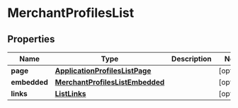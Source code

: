 

# MerchantProfilesList


## Properties

| Name | Type | Description | Notes |
|------------ | ------------- | ------------- | -------------|
|**page** | [**ApplicationProfilesListPage**](ApplicationProfilesListPage.md) |  |  [optional] |
|**embedded** | [**MerchantProfilesListEmbedded**](MerchantProfilesListEmbedded.md) |  |  [optional] |
|**links** | [**ListLinks**](ListLinks.md) |  |  [optional] |



